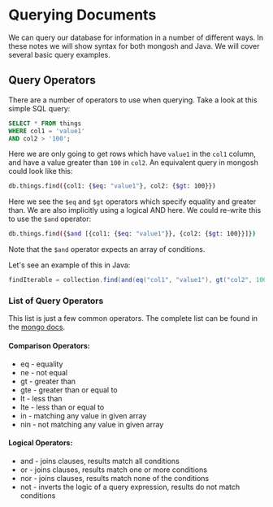 # Querying Documents
We can query our database for information in a number of different ways. In these notes we will show syntax for both mongosh and Java. We will cover several basic query examples.

## Query Operators
There are a number of operators to use when querying. Take a look at this simple SQL query:

```SQL
SELECT * FROM things 
WHERE col1 = 'value1' 
AND col2 > '100';
```
Here we are only going to get rows which have `value1` in the `col1` column, and have a value greater than `100` in `col2`. An equivalent query in mongosh could look like this:

```sh
db.things.find({col1: {$eq: "value1"}, col2: {$gt: 100}})
```

Here we see the `$eq` and `$gt` operators which specify equality and greater than. We are also implicitly using a logical AND here. We could re-write this to use the `$and` operator:

```sh
db.things.find({$and [{col1: {$eq: "value1"}}, {col2: {$gt: 100}}]})
```
Note that the `$and` operator expects an array of conditions.

Let's see an example of this in Java:
```Java
findIterable = collection.find(and(eq("col1", "value1"), gt("col2", 100)));
```

### List of Query Operators
This list is just a few common operators. The complete list can be found in the [mongo docs](https://www.mongodb.com/docs/manual/reference/operator/query/#std-label-query-selectors).

#### Comparison Operators:
 - eq - equality
 - ne - not equal
 - gt - greater than
 - gte - greater than or equal to
 - lt - less than
 - lte - less than or equal to
 - in - matching any value in given array
 - nin - not matching any value in given array

#### Logical Operators:
 - and - joins clauses, results match all conditions
 - or - joins clauses, results match one or more conditions
 - nor - joins clauses, results match none of the conditions
 - not - inverts the logic of a query expression, results do not match conditions



